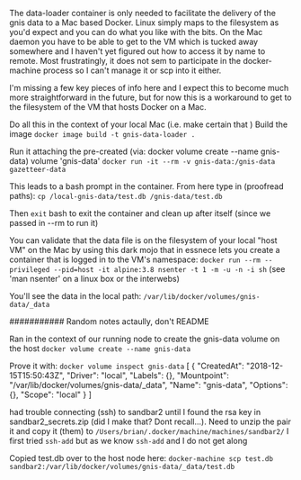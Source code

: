 
The data-loader container is only needed to facilitate the delivery of the gnis data to a Mac based Docker. Linux simply maps to the filesystem as you'd expect and you can do what you like with the bits. On the Mac daemon you have to be able to get to the VM which is tucked away somewhere and I haven't yet figured out how to access it by name to remote. Most frustratingly, it does not sem to participate in the docker-machine process so I can't manage it or scp into it either.

I'm missing a few key pieces of info here and I expect this to become much more straightforward in the future, but for now this is a workaround to get to the filesystem of the VM that hosts Docker on a Mac.


Do all this in the context of your local Mac (i.e. make certain that )
Build the image
`docker image build -t gnis-data-loader .`

Run it attaching the pre-created (via:  docker volume create --name gnis-data) volume 'gnis-data'
`docker run -it --rm -v gnis-data:/gnis-data gazetteer-data`

This leads to a bash prompt in the container. From here type in (proofread paths):
`cp /local-gnis-data/test.db /gnis-data/test.db`

Then `exit` bash to exit the container and clean up after itself (since we passed in --rm to run it)

You can validate that the data file is on the filesystem of your local "host VM" on the Mac by using this dark mojo that in essnece lets you create a container that is logged in to the VM's namespace:
`docker run --rm --privileged --pid=host -it alpine:3.8 nsenter -t 1 -m -u -n -i sh`
(see 'man nsenter' on a linux box or the interwebs)

You'll see the data in the local path:
`/var/lib/docker/volumes/gnis-data/_data`

########### Random notes actaully, don't README

Ran in the context of our running node to create the gnis-data volume on the host
`docker volume create --name gnis-data` 

Prove it with:
`docker volume inspect gnis-data`
[
    {
        "CreatedAt": "2018-12-15T15:50:43Z",
        "Driver": "local",
        "Labels": {},
        "Mountpoint": "/var/lib/docker/volumes/gnis-data/_data",
        "Name": "gnis-data",
        "Options": {},
        "Scope": "local"
    }
]

had trouble connecting (ssh) to sandbar2 until I found the rsa key in sandbar2_secrets.zip (did I make that? Dont recall...). Need to unzip the pair it and copy it (them) to 
`/Users/brian/.docker/machine/machines/sandbar2/`
I first tried `ssh-add` but as we know `ssh-add` and I do not get along

Copied test.db over to the host node here:
`docker-machine scp test.db sandbar2:/var/lib/docker/volumes/gnis-data/_data/test.db`
